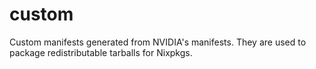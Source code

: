 # custom

Custom manifests generated from NVIDIA's manifests. They are used to package redistributable tarballs for Nixpkgs.
